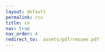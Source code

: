 ```yaml
---
layout: default
permalink: /cv
title: cv
nav: true
nav_order: 4
redirect_to:  assets/pdf/resume.pdf
---
```

